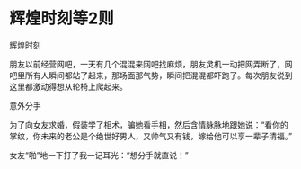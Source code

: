 # 辉煌时刻等2则

辉煌时刻 

朋友以前经营网吧，一天有几个混混来网吧找麻烦，朋友灵机一动把网弄断了，网吧里所有人瞬间都站了起来，那场面那气势，瞬间把混混都吓跑了。每次朋友说到这里都激动得想从轮椅上爬起来。 

意外分手 

为了向女友求婚，假装学了相术，骗她看手相，然后含情脉脉地跟她说：“看你的掌纹，你未来的老公是个绝世好男人，又帅气又有钱，嫁给他可以享一辈子清福。” 

女友“啪”地一下打了我一记耳光：“想分手就直说！”